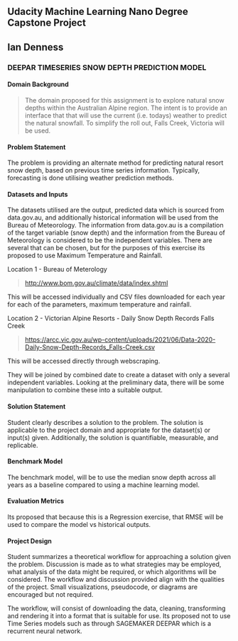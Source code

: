 ## Udacity Machine Learning Nano Degree Capstone Project 
## Ian Denness

### DEEPAR TIMESERIES SNOW DEPTH PREDICTION MODEL

#### Domain Background

> The domain proposed for this assignment is to explore natural snow depths within the Australian Alpine region.  The intent is to provide an interface that that will use the current (i.e. todays) weather to predict the natural snowfall.  To simplify the roll out, Falls Creek, Victoria will be used.

#### Problem Statement

The problem is providing an alternate method for predicting  natural resort snow depth, based on previous time series information.  Typically, forecasting is done utilising weather prediction methods.

#### Datasets and Inputs

The datasets utilised are the output, predicted data which is sourced from data.gov.au, and additionally historical information will be used from the Bureau of Meteorology.  The information from data.gov.au is a compilation of the target variable (snow depth) and the information from the Bureau of Meteorology is considered to be the independent variables.  There are several that can be chosen, but for the purposes of this exercise its proposed to use Maximum Temperature and Rainfall. 

Location 1 - Bureau of Meterology

> http://www.bom.gov.au/climate/data/index.shtml

This will be accessed individually and CSV files downloaded for each year for each of the parameters, maximum temperature and rainfall.

Location 2 - Victorian Alpine Resorts - Daily Snow Depth Records Falls Creek

> https://arcc.vic.gov.au/wp-content/uploads/2021/06/Data-2020-Daily-Snow-Depth-Records_Falls-Creek.csv

This will be accessed directly through webscraping.

They will be joined by combined date to create a dataset with only a several independent variables.  Looking at the preliminary data, there will be some manipulation to combine these into a suitable output.

#### Solution Statement

Student clearly describes a solution to the problem. The solution is applicable to the project domain and appropriate for the dataset(s) or input(s) given. Additionally, the solution is quantifiable, measurable, and replicable.

#### Benchmark Model
The benchmark model, will be to use the median snow depth across all years as a baseline compared to using a machine learning model.

#### Evaluation Metrics

Its proposed that because this is a Regression exercise, that RMSE will be used to compare the model vs historical outputs.

#### Project Design

Student summarizes a theoretical workflow for approaching a solution given the problem. Discussion is made as to what strategies may be employed, what analysis of the data might be required, or which algorithms will be considered. The workflow and discussion provided align with the qualities of the project. Small visualizations, pseudocode, or diagrams are encouraged but not required.

The workflow, will consist of downloading the data, cleaning, transforming and rendering it into a format that is suitable for use.  Its proposed not to use Time Series models such as through SAGEMAKER DEEPAR which is a recurrent neural network.



